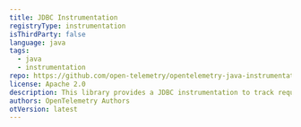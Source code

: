 ```yaml
---
title: JDBC Instrumentation
registryType: instrumentation
isThirdParty: false
language: java
tags:
  - java
  - instrumentation
repo: https://github.com/open-telemetry/opentelemetry-java-instrumentation/tree/master/instrumentation/jdbc
license: Apache 2.0
description: This library provides a JDBC instrumentation to track requests through OpenTelemetry.
authors: OpenTelemetry Authors
otVersion: latest
---
```

